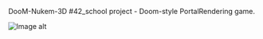 DooM-Nukem-3D
#42_school project - Doom-style PortalRendering game.

![Image alt](https://github.com/tjuana/DooM_42/raw/master/image.gif)

